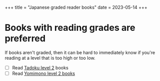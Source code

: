 +++
title = "Japanese graded reader books"
date = 2023-05-14
+++


# Books with reading grades are preferred

If books aren't graded, then it can be hard to immediately know if you're
reading at a level that is too high or too low.
- [ ] Read [Tadoku level 2](https://tadoku.org/japanese/book-search?level=l2) books
- [ ] Read [Yomimono level 2 books](http://www17408ui.sakura.ne.jp/tatsum/project/Yomimono/Yomimono-ippai/level2.html)
